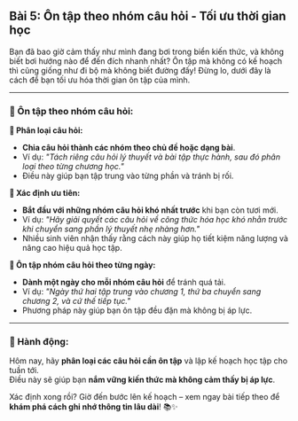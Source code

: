 ## Bài 5: Ôn tập theo nhóm câu hỏi - Tối ưu thời gian học

Bạn đã bao giờ cảm thấy như mình đang bơi trong biển kiến thức, và không biết bơi hướng nào để đến đích nhanh nhất? Ôn tập mà không có kế hoạch thì cũng giống như đi bộ mà không biết đường đấy! Đừng lo, dưới đây là cách để bạn tối ưu hóa thời gian ôn tập của mình.

---

### 📌 Ôn tập theo nhóm câu hỏi:

**🔹 Phân loại câu hỏi:**
- **Chia câu hỏi thành các nhóm theo chủ đề hoặc dạng bài**.  
- Ví dụ: *"Tách riêng câu hỏi lý thuyết và bài tập thực hành, sau đó phân loại theo từng chương học."*  
- Điều này giúp bạn tập trung vào từng phần và tránh bị rối.

**🔹 Xác định ưu tiên:**
- **Bắt đầu với những nhóm câu hỏi khó nhất trước** khi bạn còn tươi mới.  
- Ví dụ: *"Hãy giải quyết các câu hỏi về công thức hóa học khó nhằn trước khi chuyển sang phần lý thuyết nhẹ nhàng hơn."*  
- Nhiều sinh viên nhận thấy rằng cách này giúp họ tiết kiệm năng lượng và nâng cao hiệu quả học tập.

**🔹 Ôn tập nhóm câu hỏi theo từng ngày:**
- **Dành một ngày cho mỗi nhóm câu hỏi** để tránh quá tải.  
- Ví dụ: *"Ngày thứ hai tập trung vào chương 1, thứ ba chuyển sang chương 2, và cứ thế tiếp tục."*  
- Phương pháp này giúp bạn ôn tập đều đặn mà không bị áp lực.

---

### 🚀 Hành động:

Hôm nay, hãy **phân loại các câu hỏi cần ôn tập** và lập kế hoạch học tập cho tuần tới.  
Điều này sẽ giúp bạn **nắm vững kiến thức mà không cảm thấy bị áp lực**.  

Xác định xong rồi? Giờ đến bước lên kế hoạch – xem ngay bài tiếp theo để **khám phá cách ghi nhớ thông tin lâu dài**! 📚✨